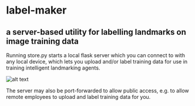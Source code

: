 # label-maker
## a server-based utility for labelling landmarks on image training data
Running store.py starts a local flask server which you can connect to with any local device, which lets you upload and/or label training data for use in training intelligent landmarking agents.

![alt text](https://github.com/antkve/label-maker/screenshot.jpg)

The server may also be port-forwarded to allow public access, e.g. to allow remote employees to upload and label training data for you.
